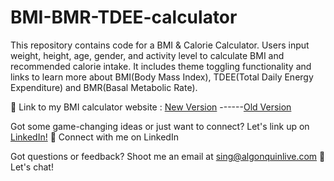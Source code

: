 # BMI-BMR-TDEE-calculator
This repository contains code for a BMI &amp; Calorie Calculator. Users input weight, height, age, gender, and activity level to calculate BMI and recommended calorie intake. It includes theme toggling functionality and links to learn more about BMI(Body Mass Index), TDEE(Total Daily Energy Expenditure) and BMR(Basal Metabolic Rate).


🔗 Link to my BMI calculator website : [New Version](https://sarfraj-singh.github.io/BMI-BMR-TDEE-calculator/) ------[Old Version](https://sarfraj-singh.github.io/BMI-Fitness-Tracker/)

Got some game-changing ideas or just want to connect? Let's link up on [LinkedIn!](https://www.linkedin.com/in/sarfraj-singh/) 💼 Connect with me on LinkedIn

Got questions or feedback? Shoot me an email at [sing@algonquinlive.com](sing1515@algonquinlive.com) 📧 Let's chat!
